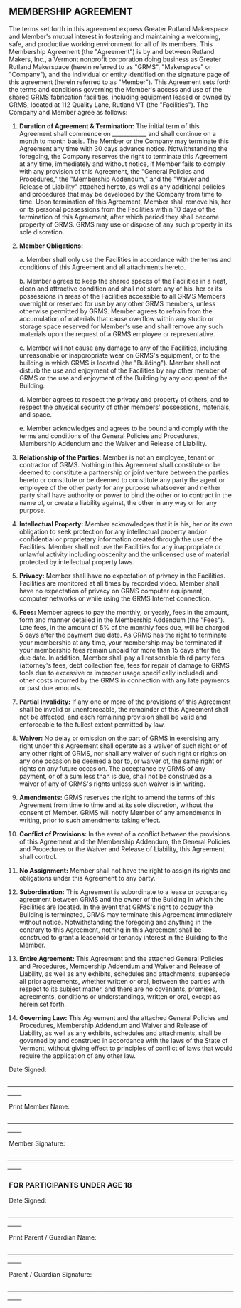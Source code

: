 ## MEMBERSHIP AGREEMENT

The terms set forth in this agreement express Greater Rutland Makerspace and Member's mutual interest in fostering and maintaining a welcoming, safe, and productive working environment for all of its members. This Membership Agreement (the "Agreement") is by and between Rutland Makers, Inc., a Vermont nonprofit corporation doing business as Greater Rutland Makerspace (herein referred to as "GRMS", "Makerspace" or "Company"), and the individual or entity identified on the signature page of this agreement (herein referred to as "Member"). This Agreement sets forth the terms and conditions governing the Member's access and use of the shared GRMS fabrication facilities, including equipment leased or owned by GRMS, located at 112 Quality Lane, Rutland VT (the "Facilities"). The Company and Member agree as follows: 


1. **Duration of Agreement & Termination:** The initial term of this Agreement shall commence on ____________ and shall continue on a month to month basis. The Member or the Company may terminate this Agreement any time with 30 days advance notice. Notwithstanding the foregoing, the Company reserves the right to terminate this Agreement at any time, immediately and without notice, if Member fails to comply with any provision of this Agreement, the "General Policies and Procedures," the "Membership Addendum," and the "Waiver and Release of Liability" attached hereto, as well as any additional policies and procedures that may be developed by the Company from time to time. Upon termination of this Agreement, Member shall remove his, her or its personal possessions from the Facilities within 10 days of the termination of this Agreement, after which period they shall become property of GRMS. GRMS may use or dispose of any such property in its sole discretion. 


1. **Member Obligations:**

	a. Member shall only use the Facilities in accordance with the terms and conditions of this Agreement and all attachments hereto.
	
	b. Member agrees to keep the shared spaces of the Facilities in a neat, clean and attractive condition and shall not store any of his, her or its possessions in areas of the Facilities accessible to all GRMS Members overnight or reserved for use by any other GRMS members, unless otherwise permitted by GRMS. Member agrees to refrain from the accumulation of materials that cause overflow within any studio or storage space reserved for Member's use and shall remove any such materials upon the request of a GRMS employee or representative.
	
	c. Member will not cause any damage to any of the Facilities, including unreasonable or inappropriate wear on GRMS's equipment, or to the building in which GRMS is located (the "Building"). Member shall not disturb the use and enjoyment of the Facilities by any other member of GRMS or the use and enjoyment of the Building by any occupant of the Building.
	
	d. Member agrees to respect the privacy and property of others, and to respect the physical security of other members' possessions, materials, and space.
	
	e. Member acknowledges and agrees to be bound and comply with the terms and conditions of the General Policies and Procedures, Membership Addendum and the Waiver and Release of Liability. 


1. **Relationship of the Parties:** Member is not an employee, tenant or contractor of GRMS. Nothing in this Agreement shall constitute or be deemed to constitute a partnership or joint venture between the parties hereto or constitute or be deemed to constitute any party the agent or employee of the other party for any purpose whatsoever and neither party shall have authority or power to bind the other or to contract in the name of, or create a liability against, the other in any way or for any purpose. 


1. **Intellectual Property:** Member acknowledges that it is his, her or its own obligation to seek protection for any intellectual property and/or confidential or proprietary information created through the use of the Facilities. Member shall not use the Facilities for any inappropriate or unlawful activity including obscenity and the unlicensed use of material protected by intellectual property laws. 


1. **Privacy:** Member shall have no expectation of privacy in the Facilities. Facilities are monitored at all times by recorded video.  Member shall have no expectation of privacy on GRMS computer equipment, computer networks or while using the GRMS Internet connection.


1. **Fees:** Member agrees to pay the monthly, or yearly, fees in the amount, form and manner detailed in the Membership Addendum (the "Fees"). Late fees, in the amount of 5% of the monthly fees due, will be charged 5 days after the payment due date. As GRMS has the right to terminate your membership at any time, your membership may be terminated if your membership fees remain unpaid for more than 15 days after the due date. In addition, Member shall pay all reasonable third party fees (attorney's fees, debt collection fee, fees for repair of damage to GRMS tools due to excessive or improper usage specifically included) and other costs incurred by the GRMS in connection with any late payments or past due amounts. 


1. **Partial Invalidity:** If any one or more of the provisions of this Agreement shall be invalid or unenforceable, the remainder of this Agreement shall not be affected, and each remaining provision shall be valid and enforceable to the fullest extent permitted by law. 


1. **Waiver:** No delay or omission on the part of GRMS in exercising any right under this Agreement shall operate as a waiver of such right or of any other right of GRMS, nor shall any waiver of such right or rights on any one occasion be deemed a bar to, or waiver of, the same right or rights on any future occasion. The acceptance by GRMS of any payment, or of a sum less than is due, shall not be construed as a waiver of any of GRMS's rights unless such waiver is in writing. 


1. **Amendments:** GRMS reserves the right to amend the terms of this Agreement from time to time and at its sole discretion, without the consent of Member. GRMS will notify Member of any amendments in writing, prior to such amendments taking effect. 


1. **Conflict of Provisions:** In the event of a conflict between the provisions of this Agreement and the Membership Addendum, the General Policies and Procedures or the Waiver and Release of Liability, this Agreement shall control. 


1. **No Assignment:** Member shall not have the right to assign its rights and obligations under this Agreement to any party. 


1. **Subordination:** This Agreement is subordinate to a lease or occupancy agreement between GRMS and the owner of the Building in which the Facilities are located. In the event that GRMS's right to occupy the Building is terminated, GRMS may terminate this Agreement immediately without notice. Notwithstanding the foregoing and anything in the contrary to this Agreement, nothing in this Agreement shall be construed to grant a leasehold or tenancy interest in the Building to the Member. 


1. **Entire Agreement:** This Agreement and the attached General Policies and Procedures, Membership Addendum and Waiver and Release of Liability, as well as any exhibits, schedules and attachments, supersede all prior agreements, whether written or oral, between the parties with respect to its subject matter, and there are no covenants, promises, agreements, conditions or understandings, written or oral, except as herein set forth. 


1. **Governing Law:** This Agreement and the attached General Policies and Procedures, Membership Addendum and Waiver and Release of Liability, as well as any exhibits, schedules and attachments, shall be governed by and construed in accordance with the laws of the State of Vermont, without giving effect to principles of conflict of laws that would require the application of any other law.



 Date Signed:

 ̲ ̲ ̲ ̲ ̲ ̲ ̲ ̲ ̲ ̲ ̲ ̲ ̲ ̲ ̲ ̲ ̲ ̲ ̲ ̲ ̲ ̲ ̲ ̲ ̲ ̲ ̲ ̲ ̲ ̲ ̲ ̲ ̲ ̲ ̲ ̲ ̲ ̲ ̲ ̲ ̲ ̲ ̲ ̲ ̲ ̲ ̲ ̲ ̲ ̲ ̲ ̲ ̲ ̲ ̲ ̲ ̲ ̲ ̲ ̲ ̲ ̲ ̲ ̲ ̲ ̲ ̲ ̲ ̲ ̲ ̲ ̲ ̲ ̲ ̲ ̲ ̲ ̲ ̲ ̲ ̲ ̲ ̲ ̲ ̲ ̲ ̲ ̲ ̲ ̲ ̲ ̲ ̲ ̲ ̲ ̲ ̲ ̲ ̲ ̲ ̲ ̲ ̲ ̲ ̲ ̲ ̲ ̲ ̲ ̲ ̲ ̲ ̲ ̲ ̲ ̲ ̲ ̲ ̲ ̲ ̲ ̲ ̲ ̲ ̲ ̲ ̲ ̲ ̲ ̲ ̲ ̲ ̲ ̲ ̲ ̲ ̲ ̲ ̲ ̲ ̲ ̲ ̲ ̲ ̲ ̲ ̲ 
 
Print Member Name:

 ̲ ̲ ̲ ̲ ̲ ̲ ̲ ̲ ̲ ̲ ̲ ̲ ̲ ̲ ̲ ̲ ̲ ̲ ̲ ̲ ̲ ̲ ̲ ̲ ̲ ̲ ̲ ̲ ̲ ̲ ̲ ̲ ̲ ̲ ̲ ̲ ̲ ̲ ̲ ̲ ̲ ̲ ̲ ̲ ̲ ̲ ̲ ̲ ̲ ̲ ̲ ̲ ̲ ̲ ̲ ̲ ̲ ̲ ̲ ̲ ̲ ̲ ̲ ̲ ̲ ̲ ̲ ̲ ̲ ̲ ̲ ̲ ̲ ̲ ̲ ̲ ̲ ̲ ̲ ̲ ̲ ̲ ̲ ̲ ̲ ̲ ̲ ̲ ̲ ̲ ̲ ̲ ̲ ̲ ̲ ̲ ̲ ̲ ̲ ̲ ̲ ̲ ̲ ̲ ̲ ̲ ̲ ̲ ̲ ̲ ̲ ̲ ̲ ̲ ̲ ̲ ̲ ̲ ̲ ̲ ̲ ̲ ̲ ̲ ̲ ̲ ̲ ̲ ̲ ̲ ̲ ̲ ̲ ̲ ̲ ̲ ̲ ̲ ̲ ̲ ̲ ̲ ̲ ̲ ̲ ̲ ̲ 
 
Member Signature:

 ̲ ̲ ̲ ̲ ̲ ̲ ̲ ̲ ̲ ̲ ̲ ̲ ̲ ̲ ̲ ̲ ̲ ̲ ̲ ̲ ̲ ̲ ̲ ̲ ̲ ̲ ̲ ̲ ̲ ̲ ̲ ̲ ̲ ̲ ̲ ̲ ̲ ̲ ̲ ̲ ̲ ̲ ̲ ̲ ̲ ̲ ̲ ̲ ̲ ̲ ̲ ̲ ̲ ̲ ̲ ̲ ̲ ̲ ̲ ̲ ̲ ̲ ̲ ̲ ̲ ̲ ̲ ̲ ̲ ̲ ̲ ̲ ̲ ̲ ̲ ̲ ̲ ̲ ̲ ̲ ̲ ̲ ̲ ̲ ̲ ̲ ̲ ̲ ̲ ̲ ̲ ̲ ̲ ̲ ̲ ̲ ̲ ̲ ̲ ̲ ̲ ̲ ̲ ̲ ̲ ̲ ̲ ̲ ̲ ̲ ̲ ̲ ̲ ̲ ̲ ̲ ̲ ̲ ̲ ̲ ̲ ̲ ̲ ̲ ̲ ̲ ̲ ̲ ̲ ̲ ̲ ̲ ̲ ̲ ̲ ̲ ̲ ̲ ̲ ̲ ̲ ̲ ̲ ̲ ̲ ̲ ̲ 


### FOR PARTICIPANTS UNDER AGE 18 

Date Signed:

 ̲ ̲ ̲ ̲ ̲ ̲ ̲ ̲ ̲ ̲ ̲ ̲ ̲ ̲ ̲ ̲ ̲ ̲ ̲ ̲ ̲ ̲ ̲ ̲ ̲ ̲ ̲ ̲ ̲ ̲ ̲ ̲ ̲ ̲ ̲ ̲ ̲ ̲ ̲ ̲ ̲ ̲ ̲ ̲ ̲ ̲ ̲ ̲ ̲ ̲ ̲ ̲ ̲ ̲ ̲ ̲ ̲ ̲ ̲ ̲ ̲ ̲ ̲ ̲ ̲ ̲ ̲ ̲ ̲ ̲ ̲ ̲ ̲ ̲ ̲ ̲ ̲ ̲ ̲ ̲ ̲ ̲ ̲ ̲ ̲ ̲ ̲ ̲ ̲ ̲ ̲ ̲ ̲ ̲ ̲ ̲ ̲ ̲ ̲ ̲ ̲ ̲ ̲ ̲ ̲ ̲ ̲ ̲ ̲ ̲ ̲ ̲ ̲ ̲ ̲ ̲ ̲ ̲ ̲ ̲ ̲ ̲ ̲ ̲ ̲ ̲ ̲ ̲ ̲ ̲ ̲ ̲ ̲ ̲ ̲ ̲ ̲ ̲ ̲ ̲ ̲ ̲ ̲ ̲ ̲ ̲ ̲ 
 
Print Parent / Guardian Name:

 ̲ ̲ ̲ ̲ ̲ ̲ ̲ ̲ ̲ ̲ ̲ ̲ ̲ ̲ ̲ ̲ ̲ ̲ ̲ ̲ ̲ ̲ ̲ ̲ ̲ ̲ ̲ ̲ ̲ ̲ ̲ ̲ ̲ ̲ ̲ ̲ ̲ ̲ ̲ ̲ ̲ ̲ ̲ ̲ ̲ ̲ ̲ ̲ ̲ ̲ ̲ ̲ ̲ ̲ ̲ ̲ ̲ ̲ ̲ ̲ ̲ ̲ ̲ ̲ ̲ ̲ ̲ ̲ ̲ ̲ ̲ ̲ ̲ ̲ ̲ ̲ ̲ ̲ ̲ ̲ ̲ ̲ ̲ ̲ ̲ ̲ ̲ ̲ ̲ ̲ ̲ ̲ ̲ ̲ ̲ ̲ ̲ ̲ ̲ ̲ ̲ ̲ ̲ ̲ ̲ ̲ ̲ ̲ ̲ ̲ ̲ ̲ ̲ ̲ ̲ ̲ ̲ ̲ ̲ ̲ ̲ ̲ ̲ ̲ ̲ ̲ ̲ ̲ ̲ ̲ ̲ ̲ ̲ ̲ ̲ ̲ ̲ ̲ ̲ ̲ ̲ ̲ ̲ ̲ ̲ ̲ ̲ 
 
Parent / Guardian Signature:

 ̲ ̲ ̲ ̲ ̲ ̲ ̲ ̲ ̲ ̲ ̲ ̲ ̲ ̲ ̲ ̲ ̲ ̲ ̲ ̲ ̲ ̲ ̲ ̲ ̲ ̲ ̲ ̲ ̲ ̲ ̲ ̲ ̲ ̲ ̲ ̲ ̲ ̲ ̲ ̲ ̲ ̲ ̲ ̲ ̲ ̲ ̲ ̲ ̲ ̲ ̲ ̲ ̲ ̲ ̲ ̲ ̲ ̲ ̲ ̲ ̲ ̲ ̲ ̲ ̲ ̲ ̲ ̲ ̲ ̲ ̲ ̲ ̲ ̲ ̲ ̲ ̲ ̲ ̲ ̲ ̲ ̲ ̲ ̲ ̲ ̲ ̲ ̲ ̲ ̲ ̲ ̲ ̲ ̲ ̲ ̲ ̲ ̲ ̲ ̲ ̲ ̲ ̲ ̲ ̲ ̲ ̲ ̲ ̲ ̲ ̲ ̲ ̲ ̲ ̲ ̲ ̲ ̲ ̲ ̲ ̲ ̲ ̲ ̲ ̲ ̲ ̲ ̲ ̲ ̲ ̲ ̲ ̲ ̲ ̲ ̲ ̲ ̲ ̲ ̲ ̲ ̲ ̲ ̲ ̲ ̲ ̲ 




